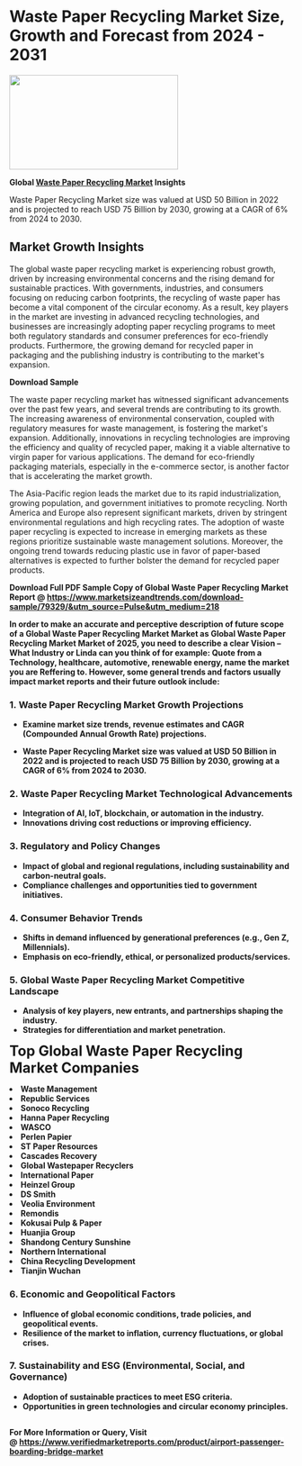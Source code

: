 <H1>Waste Paper Recycling Market Size, Growth and Forecast from 2024 - 2031</H1><img class="aligncenter size-medium wp-image-584254" src="https://thirdeyenews.in/wp-content/uploads/2024/09/Global-Market-Research-300x168.jpeg" alt="" width="300" height="168" /><p><strong>Global&nbsp;<a href="https://www.marketsizeandtrends.com/download-sample/79329/&amp;utm_source=Pulse&amp;utm_medium=218">Waste Paper Recycling Market</a> Insights</strong></p><p>Waste Paper Recycling Market size was valued at USD 50 Billion in 2022 and is projected to reach USD 75 Billion by 2030, growing at a CAGR of 6% from 2024 to 2030.</p><p><h2>Market Growth Insights</h2> <p>The global waste paper recycling market is experiencing robust growth, driven by increasing environmental concerns and the rising demand for sustainable practices. With governments, industries, and consumers focusing on reducing carbon footprints, the recycling of waste paper has become a vital component of the circular economy. As a result, key players in the market are investing in advanced recycling technologies, and businesses are increasingly adopting paper recycling programs to meet both regulatory standards and consumer preferences for eco-friendly products. Furthermore, the growing demand for recycled paper in packaging and the publishing industry is contributing to the market's expansion.</p> <p><strong>Download Sample</strong></p> <p>The waste paper recycling market has witnessed significant advancements over the past few years, and several trends are contributing to its growth. The increasing awareness of environmental conservation, coupled with regulatory measures for waste management, is fostering the market's expansion. Additionally, innovations in recycling technologies are improving the efficiency and quality of recycled paper, making it a viable alternative to virgin paper for various applications. The demand for eco-friendly packaging materials, especially in the e-commerce sector, is another factor that is accelerating the market growth.</p> <p>The Asia-Pacific region leads the market due to its rapid industrialization, growing population, and government initiatives to promote recycling. North America and Europe also represent significant markets, driven by stringent environmental regulations and high recycling rates. The adoption of waste paper recycling is expected to increase in emerging markets as these regions prioritize sustainable waste management solutions. Moreover, the ongoing trend towards reducing plastic use in favor of paper-based alternatives is expected to further bolster the demand for recycled paper products.</p> <p><strong></p><p><span class=""><strong>Download Full PDF Sample Copy of Global Waste Paper Recycling Market Report</strong> @ <a href="https://www.marketsizeandtrends.com/download-sample/79329/&amp;utm_source=Pulse&amp;utm_medium=218" target="_blank">https://www.marketsizeandtrends.com/download-sample/79329/&amp;utm_source=Pulse&amp;utm_medium=218</a></span></p><p>In order to make an accurate and perceptive description of future scope of a Global&nbsp;Waste Paper Recycling Market Market as Global&nbsp;Waste Paper Recycling Market Market of 2025, you need to describe a clear Vision &ndash; What Industry or Linda can you think of for example: Quote from a Technology, healthcare, automotive, renewable energy, name the market you are Reffering to. However, some general trends and factors usually impact market reports and their future outlook include:</p><h3>1.&nbsp;<strong>Waste Paper Recycling Market Growth Projections</strong></h3><ul><li>Examine market size trends, revenue estimates and CAGR (Compounded Annual Growth Rate) projections.</li><li><p>Waste Paper Recycling Market size was valued at USD 50 Billion in 2022 and is projected to reach USD 75 Billion by 2030, growing at a CAGR of 6% from 2024 to 2030.</p></li></ul><h3>2.&nbsp;<strong>Waste Paper Recycling Market Technological Advancements</strong></h3><ul><li>Integration of AI, IoT, blockchain, or automation in the industry.</li><li>Innovations driving cost reductions or improving efficiency.</li></ul><h3>3.&nbsp;<strong>Regulatory and Policy Changes</strong></h3><ul><li>Impact of global and regional regulations, including sustainability and carbon-neutral goals.</li><li>Compliance challenges and opportunities tied to government initiatives.</li></ul><h3>4.&nbsp;<strong>Consumer Behavior Trends</strong></h3><ul><li>Shifts in demand influenced by generational preferences (e.g., Gen Z, Millennials).</li><li>Emphasis on eco-friendly, ethical, or personalized products/services.</li></ul><h3>5.&nbsp;<strong>Global Waste Paper Recycling Market Competitive Landscape</strong></h3><ul><li>Analysis of key players, new entrants, and partnerships shaping the industry.</li><li>Strategies for differentiation and market penetration.</li></ul><p data-pm-slice="1 1 []"><span style="color: inherit; font-family: inherit; font-size: 25px;">Top Global Waste Paper Recycling Market Companies</span></p><div class="" data-test-id=""><p><li>Waste Management</li><li> Republic Services</li><li> Sonoco Recycling</li><li> Hanna Paper Recycling</li><li> WASCO</li><li> Perlen Papier</li><li> ST Paper Resources</li><li> Cascades Recovery</li><li> Global Wastepaper Recyclers</li><li> International Paper</li><li> Heinzel Group</li><li> DS Smith</li><li> Veolia Environment</li><li> Remondis</li><li> Kokusai Pulp & Paper</li><li> Huanjia Group</li><li> Shandong Century Sunshine</li><li> Northern International</li><li> China Recycling Development</li><li> Tianjin Wuchan</li></p></div><h3>6.&nbsp;<strong>Economic and Geopolitical Factors</strong></h3><ul><li>Influence of global economic conditions, trade policies, and geopolitical events.</li><li>Resilience of the market to inflation, currency fluctuations, or global crises.</li></ul><h3>7.&nbsp;<strong>Sustainability and ESG (Environmental, Social, and Governance)</strong></h3><ul><li>Adoption of sustainable practices to meet ESG criteria.</li><li>Opportunities in green technologies and circular economy principles.</li></ul><h2><strong style="font-size: 14px;">For More Information or Query, Visit @&nbsp;</strong><a style="background-color: #ffffff; font-size: 14px;" href="https://www.marketsizeandtrends.com/report/waste-paper-recycling-market/" target="_blank">https://www.verifiedmarketreports.com/product/airport-passenger-boarding-bridge-market</a></h2>
